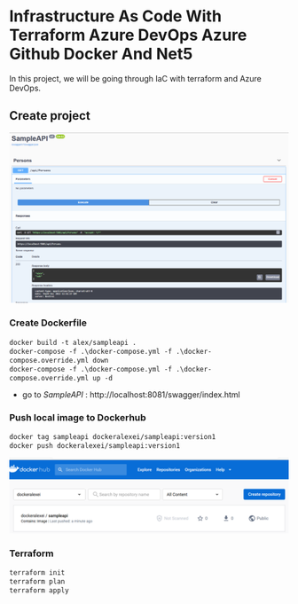 # Infrastructure As Code With Terraform Azure DevOps Azure Github Docker And Net5

In this project, we will be going through IaC with terraform and Azure DevOps. 


## Create project

<img src="/pictures/create_project.png" title="create project"  width="800">


### Create Dockerfile
```
docker build -t alex/sampleapi . 
docker-compose -f .\docker-compose.yml -f .\docker-compose.override.yml down
docker-compose -f .\docker-compose.yml -f .\docker-compose.override.yml up -d
```
- go to *SampleAPI* : http://localhost:8081/swagger/index.html


### Push local image to Dockerhub
```
docker tag sampleapi dockeralexei/sampleapi:version1
docker push dockeralexei/sampleapi:version1
```

<img src="/pictures/docker_push.png" title="docker push"  width="800">


### Terraform
```
terraform init
terraform plan
terraform apply
```



